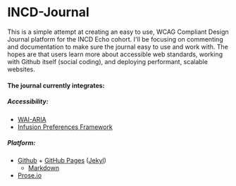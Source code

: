 # INCD-Journal
This is a simple attempt at creating an easy to use, WCAG Compliant Design Journal platform for the INCD Echo cohort. I'll be focusing on commenting and documentation to make sure the journal easy to use and work with. The hopes are that users learn more about accessible web standards, working with Github itself (social coding), and deploying performant, scalable websites.

#### The journal currently integrates: 

##### Accessibility:
- [WAI-ARIA](https://en.wikipedia.org/wiki/WAI-ARIA "WAI-ARIA on Wikipedia")
- [Infusion Preferences Framework](http://build.fluidproject.org/infusion/demos/prefsFramework/ "Infusion Preferences Framework Demo")

##### Platform:
- [Github](https://github.com/ "GitHub Homepage") + [GitHub Pages](https://pages.github.com/ "GitHub Pages Homepage") ([Jekyl](http://jekyllrb.com/docs/sites/ "Jekyl Homepage"))
  - [Markdown](https://daringfireball.net/projects/markdown/syntax/ "Markdown Syntax Refernce")
- [Prose.io](http://prose.io/ "Prose.io Homepage")
